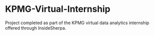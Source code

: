 # KPMG-Virtual-Internship
Project completed as part of the KPMG virtual data analytics internship offered through InsideSherpa.
